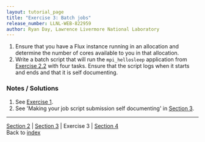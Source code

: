 ```yaml
---
layout: tutorial_page
title: "Exercise 3: Batch jobs"
release_number: LLNL-WEB-822959
author: Ryan Day, Lawrence Livermore National Laboratory
---
```


1. Ensure that you have a Flux instance running in an allocation and determine the number of cores available to you in that allocation.
2. Write a batch script that will run the `mpi_hellosleep` application from [Exercise 2.2](/flux/exercises/exercise2) with four tasks. Ensure that the script logs when it starts and ends and that it is self documenting.

### Notes / Solutions
1. See [Exercise 1](/flux/exercises/exercise1).
2. See 'Making your job script submission self documenting' in [Section 3](/flux/section3).

---
[Section 2](/flux/section2) | [Section 3](section3) | Exercise 3 | [Section 4](/flux/section4)  
Back to [index](/flux/index)
